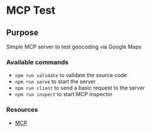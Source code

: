 # MCP Test

## Purpose
Simple MCP server to test geocoding via Google Maps

### Available commands

- `npm run validate` to validate the source code
- `npm run serve` to start the server
- `npm run client` to send a basic request to the server
- `npm run inspect` to start MCP inspector

### Resources

- [MCP](https://modelcontextprotocol.io/)